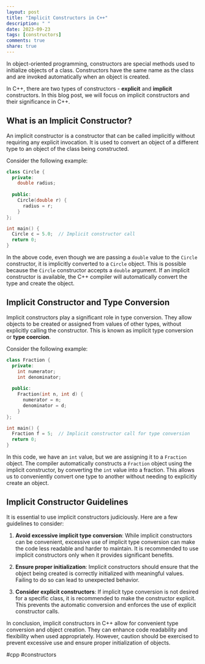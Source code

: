 ```yaml
---
layout: post
title: "Implicit Constructors in C++"
description: " "
date: 2023-09-23
tags: [constructors]
comments: true
share: true
---
```


In object-oriented programming, constructors are special methods used to initialize objects of a class. Constructors have the same name as the class and are invoked automatically when an object is created.

In C++, there are two types of constructors - **explicit** and **implicit** constructors. In this blog post, we will focus on implicit constructors and their significance in C++.

## What is an Implicit Constructor?

An implicit constructor is a constructor that can be called implicitly without requiring any explicit invocation. It is used to convert an object of a different type to an object of the class being constructed.

Consider the following example:

```cpp
class Circle {
  private:
    double radius;
  
  public:
    Circle(double r) {
      radius = r;
    }
};

int main() {
  Circle c = 5.0;  // Implicit constructor call
  return 0;
}
```

In the above code, even though we are passing a `double` value to the `Circle` constructor, it is implicitly converted to a `Circle` object. This is possible because the `Circle` constructor accepts a `double` argument. If an implicit constructor is available, the C++ compiler will automatically convert the type and create the object.

## Implicit Constructor and Type Conversion

Implicit constructors play a significant role in type conversion. They allow objects to be created or assigned from values of other types, without explicitly calling the constructor. This is known as implicit type conversion or **type coercion**.

Consider the following example:

```cpp
class Fraction {
  private:
    int numerator;
    int denominator;
  
  public:
    Fraction(int n, int d) {
      numerator = n;
      denominator = d;
    }
};

int main() {
  Fraction f = 5;  // Implicit constructor call for type conversion
  return 0;
}
```

In this code, we have an `int` value, but we are assigning it to a `Fraction` object. The compiler automatically constructs a `Fraction` object using the implicit constructor, by converting the `int` value into a fraction. This allows us to conveniently convert one type to another without needing to explicitly create an object.

## Implicit Constructor Guidelines

It is essential to use implicit constructors judiciously. Here are a few guidelines to consider:

1. **Avoid excessive implicit type conversion**: While implicit constructors can be convenient, excessive use of implicit type conversion can make the code less readable and harder to maintain. It is recommended to use implicit constructors only when it provides significant benefits.

2. **Ensure proper initialization**: Implicit constructors should ensure that the object being created is correctly initialized with meaningful values. Failing to do so can lead to unexpected behavior.

3. **Consider explicit constructors**: If implicit type conversion is not desired for a specific class, it is recommended to make the constructor explicit. This prevents the automatic conversion and enforces the use of explicit constructor calls.

In conclusion, implicit constructors in C++ allow for convenient type conversion and object creation. They can enhance code readability and flexibility when used appropriately. However, caution should be exercised to prevent excessive use and ensure proper initialization of objects.

#cpp #constructors
